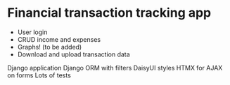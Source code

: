 # Financial transaction tracking app

* User login
* CRUD income and expenses
* Graphs! (to be added)
* Download and upload transaction data

Django application
Django ORM with filters
DaisyUI styles
HTMX for AJAX on forms
Lots of tests
